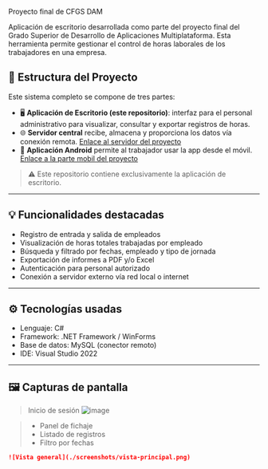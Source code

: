 Proyecto final de CFGS DAM

Aplicación de escritorio desarrollada como parte del proyecto final del Grado Superior de Desarrollo de Aplicaciones Multiplataforma. Esta herramienta permite gestionar el control de horas laborales de los trabajadores en una empresa.

## 🧩 Estructura del Proyecto

Este sistema completo se compone de tres partes:
- 🖥️ **Aplicación de Escritorio (este repositorio)**: interfaz para el personal administrativo para visualizar, consultar y exportar registros de horas.
- 🌐 **Servidor central** recibe, almacena y proporciona los datos vía conexión remota. [Enlace al servidor del proyecto](https://github.com/Trope16121980/ServerHREntrada)
- 📱 **Aplicación Android** permite al trabajador usar la app desde el móvil. [Enlace a la parte mobil del proyecto]( https://github.com/davidval2022/HREntradaClienteApp-)

> ⚠️ Este repositorio contiene exclusivamente la aplicación de escritorio.


---

## 💡 Funcionalidades destacadas

- Registro de entrada y salida de empleados
- Visualización de horas totales trabajadas por empleado
- Búsqueda y filtrado por fechas, empleado y tipo de jornada
- Exportación de informes a PDF y/o Excel
- Autenticación para personal autorizado
- Conexión a servidor externo vía red local o internet

---

## ⚙️ Tecnologías usadas

- Lenguaje: C#
- Framework: .NET Framework / WinForms
- Base de datos: MySQL (conector remoto)
- IDE: Visual Studio 2022

---

## 🖼️ Capturas de pantalla

> Inicio de sesión ![image](https://github.com/user-attachments/assets/73798bee-4ad9-42b8-a1c5-279679f123a1)
 
> - Panel de fichaje  
> - Listado de registros  
> - Filtro por fechas

```markdown
![Vista general](./screenshots/vista-principal.png)

